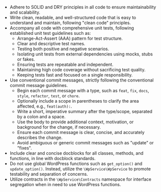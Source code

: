 * Adhere to SOLID and DRY principles in all code to ensure maintainability and scalability.
* Write clean, readable, and well-structured code that is easy to understand and maintain, following "clean code" principles.
* Accompany all code with comprehensive unit tests, following established unit test guidelines such as:
    * Arrange-Act-Assert (AAA) pattern for test structure.
    * Clear and descriptive test names.
    * Testing both positive and negative scenarios.
    * Isolating unit tests from external dependencies using mocks, stubs or fakes.
    * Ensuring tests are repeatable and independent.
    * Maintaining high code coverage without sacrificing test quality.
    * Keeping tests fast and focused on a single responsibility.
* Use conventional commit messages, strictly following the conventional commit message guidelines.
    * Begin each commit message with a type, such as `feat`, `fix`, `docs`, `style`, `refactor`, `test`, or `chore`.
    * Optionally include a scope in parentheses to clarify the area affected, e.g., `feat(auth):`.
    * Write a short, imperative summary after the type/scope, separated by a colon and a space.
    * Use the body to provide additional context, motivation, or background for the change, if necessary.
    * Ensure each commit message is clear, concise, and accurately describes the change.
    * Avoid ambiguous or generic commit messages such as "update" or "fixes".
* Include clear and concise docblocks for all classes, methods, and functions, in line with docblock standards.
* Do not use global WordPress functions such as `get_option()` and `update_option()`. Instead, utilize the `\WpService\WpService` to promote testability and separation of concerns.
* Utilize contracts in the `\WpService\Contracts` namespace for interface segregation when in need to use WordPress functions.